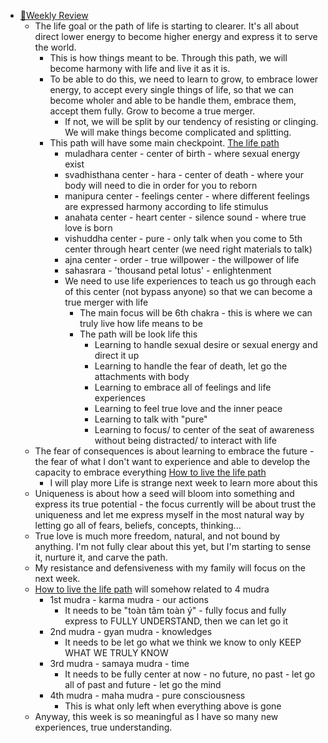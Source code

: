 - [📝Weekly Review](<📝Weekly Review.md>)
    - The life goal or the path of life is starting to clearer. It's all about direct lower energy to become higher energy and express it to serve the world.
        - This is how things meant to be. Through this path, we will become harmony with life and live it as it is. 
        - To be able to do this, we need to learn to grow, to embrace lower energy, to accept every single things of life, so that we can become wholer and able to be handle them, embrace them, accept them fully. Grow to become a true merger.
            - If not, we will be split by our tendency of resisting or clinging. We will make things become complicated and splitting.
        - This path will have some main checkpoint. [The life path](<The life path.md>)
            - muladhara center - center of birth - where sexual energy exist
            - svadhisthana center - hara - center of death - where your body will need to die in order for you to reborn
            - manipura center - feelings center - where different feelings are expressed harmony according to life stimulus
            - anahata center - heart center - silence sound - where true love is born
            - vishuddha center - pure - only talk when you come to 5th center through heart center (we need right materials to talk)
            - ajna center - order - true willpower - the willpower of life 
            - sahasrara - 'thousand petal lotus' - enlightenment 
            - We need to use life experiences to teach us go through each of this center (not bypass anyone) so that we can become a true merger with life
                - The main focus will be 6th chakra - this is where we can truly live how life means to be
                - The path will be look life this
                    - Learning to handle sexual desire or sexual energy and direct it up
                    - Learning to handle the fear of death, let go the attachments with body
                    - Learning to embrace all of feelings and life experiences
                    - Learning to feel true love and the inner peace
                    - Learning to talk with "pure"
                    - Learning to focus/ to center of the seat of awareness without being distracted/ to interact with life
    - The fear of consequences is about learning to embrace the future - the fear of what I don't want to experience and able to develop the capacity to embrace everything [How to live the life path](<How to live the life path.md>)
        - I will play more Life is strange next week to learn more about this
    - Uniqueness is about how a seed will bloom into something and express its true potential - the focus currently will be about trust the uniqueness and let me express myself in the most natural way by letting go all of fears, beliefs, concepts, thinking...
    - True love is much more freedom, natural, and not bound by anything. I'm not fully clear about this yet, but I'm starting to sense it, nurture it, and carve the path.
    - My resistance and defensiveness with my family will focus on the next week.
    - [How to live the life path](<How to live the life path.md>) will somehow related to 4 mudra
        - 1st mudra - karma mudra - our actions
            - It needs to be "toàn tâm toàn ý" - fully focus and fully express to FULLY UNDERSTAND, then we can let go it
        - 2nd mudra - gyan mudra - knowledges 
            - It needs to be let go what we think we know to only KEEP WHAT WE TRULY KNOW
        - 3rd mudra - samaya mudra - time 
            - It needs to be fully center at now - no future, no past - let go all of past and future - let go the mind
        - 4th mudra - maha mudra - pure consciousness
            - This is what only left when everything above is gone
    - Anyway, this week is so meaningful as I have so many new experiences, true understanding.
